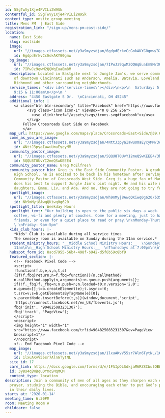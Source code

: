 ```yaml
---
id: 5SgTwVy1Xje4PVILi2W9Sk
contentful_id: 5SgTwVy1Xje4PVILi2W9Sk
content_type: onsite_group_meeting
title: Mens PM  | East Side
registration_link: "/sign-up/mens-pm-east-side/"
location:
  name: East Side
  slug: eastside
  image:
    url: "//images.ctfassets.net/y3a9myzsdjan/6gdpdErkvCcGokAKYG0gmw/32db37c2c9ad1f3ecc5430a79fe75d7a/crossroads-church-locations-eastgate.jpg"
    id: 6gdpdErkvCcGokAKYG0gmw
  bg_image:
    url: "//images.ctfassets.net/y3a9myzsdjan/7IPwJz9qwM2QQWqEuaEm8M/307ae823f918ecc824bfc91dd4a67f96/crossroads-church-east-side-bg2.jpg"
    id: 7IPwJz9qwM2QQWqEuaEm8M
  description: Located in Eastgate next to Jungle Jim’s, we serve communities east
    of downtown Cincinnati such as Anderson, Amelia, Batavia, Loveland, Milford, New
    Richmond and other surrounding neighborhoods.
  service_times: "<div id=\"service-times\"></div>\n<p>\n  Saturday: 5:30pm  \n  Sunday:
    9:15 & 11:00am\n</p>\n "
  address: "4450 Eastgate S Dr.  \nCincinnati, OH 45245"
  additional_info: |
    <a class="btn btn-secondary" title="Facebook" href="https://www.facebook.com/Crossroads-East-Side-1936432763084549/">
          <svg class="icon icon-1" viewBox="0 0 256 256">
            <use xlink:href="/assets/svgs/icons.svg#facebook"></use>
          </svg>
        Follow Crossroads East Side on Facebook
        </a>
  map_url: https://www.google.com/maps/place/Crossroads+East+Side/@39.0931667,-84.2756016,18z/data=!4m13!1m7!3m6!1s0x8841a9fef3b53039:0x4fc59f1e7cff9a3f!2s4450+Eastgate+S+Dr,+Cincinnati,+OH+45245!3b1!8m2!3d39.0935123!4d-84.273142!3m4!1s0x8841a9fecc3813ef:0x9bc9c837894a77d1!8m2!3d39.093811!4d-84.2750327
  come_as_you_are_image:
    url: "//images.ctfassets.net/y3a9myzsdjan/4NttJ3pyaIawuUmaEycyMM/3dfcc01867c451ac096e56e4099eef9a/crossroads-church-come-as-you-are.jpg"
    id: 4NttJ3pyaIawuUmaEycyMM
  community_pastor_image:
    url: "//images.ctfassets.net/y3a9myzsdjan/5QQU8T0UvYI2meQSwKEEE4/3b40a9db3e2517557baacac576e5936a/crossroads-church-greg-mcelfresh.jpg"
    id: 5QQU8T0UvYI2meQSwKEEE4
  community_pastor_name: Greg McElfresh
  community_pastor_bio: Greg is the East Side Community Pastor. A graduate of Amelia
    High School, he is excited to be back in his hometown after serving as the founding
    Community Pastor of Crossroads West Side. Greg is a huge fan of Man Camp, and
    does his best to support Jungle Jim’s pint night. He and his wife Abby have three
    daughters, Emme, Liv, and Ada. And no, they are not going to try for a boy.
  spotlight_image:
    url: "//images.ctfassets.net/y3a9myzsdjan/Nh9mMyj8AwqQKiwq0g620/535c84c71175b977ee4fc365c23e1f0f/crossroads-church-open.jpg"
    id: Nh9mMyj8AwqQKiwq0g620
  spotlight_title: Weekday Hours
  spotlight_text: "Our building is open to the public six days a week. Enjoy free
    coffee, wi-fi and plenty of couches. Come for a meeting, just to hang out with
    friends, or even for a quiet place to read or pray.\n\nMonday-Thursday: 9am-9pm
    \ \nFriday: 9am-5pm"
  kids_club_hours: |-
    *Kids' Club is available during all service times
    The sensory room is available on Sunday during the 11am service.*
  student_ministry_hours: "__Middle School Ministry Hours:__  \nSundays at 9:15 &
    11am\n\n__High School Ministry Hours:__  \nThursdays at 7:00pm\n\n"
  hubspot_form_id: 8acd7955-56b4-498f-b942-d5f6b59c8bf9
  featured_section: |-
    <!-- Facebook Pixel Code -->
    <script>
    !function(f,b,e,v,n,t,s)
    {if(f.fbq)return;n=f.fbq=function(){n.callMethod?
    n.callMethod.apply(n,arguments):n.queue.push(arguments)};
    if(!f._fbq)f._fbq=n;n.push=n;n.loaded=!0;n.version='2.0';
    n.queue=[];t=b.createElement(e);t.async=!0;
    t.src=v;s=b.getElementsByTagName(e)[0];
    s.parentNode.insertBefore(t,s)}(window,document,'script',
    'https://connect.facebook.net/en_US/fbevents.js');
    fbq('init', '904825083231307');
    fbq('track', 'PageView');
    </script>
    <noscript>
    <img height="1" width="1"
    src="https://www.facebook.com/tr?id=904825083231307&ev=PageView
    &noscript=1"/>
    </noscript>
    <!-- End Facebook Pixel Code -->
  map_image:
    url: "//images.ctfassets.net/y3a9myzsdjan/1lxuAKvV55sr7Aln6TytNL/1649b2e53b48a0cb2c38ae9eec030dab/Screen_Shot_2019-11-15_at_2.41.23_PM.png"
    id: 1lxuAKvV55sr7Aln6TytNL
  site_id: 17
  care_link: https://docs.google.com/forms/d/e/1FAIpQLSdkjaM6RZ8CbulOBWFn0FX9xOI1aXGsEa1JkBud8R78QZlRuw/viewform
  id: 3y8s4qBWBqu0YmoSMqMCM
  content_type: location
description: Join a community of men of all ages as they sharpen each other through
  prayer, studying the Bible, and encouraging each other to put God’s plan into action
  in their daily lives.
starts_at: '2020-01-14'
meeting_time: 6:30PM
room: Meeting Room A
childcare: false
---
```


